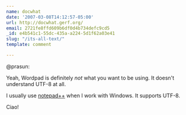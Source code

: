 ```yaml
---
name: docwhat
date: '2007-03-08T14:12:57-05:00'
url: http://docwhat.gerf.org/
email: 2721fe8ffd609b6df0d4b734defc9cd5
_id: e4b541c1-55dc-435a-a224-5d1f62a03e41
slug: "/its-all-text/"
template: comment

---
```


@prasun: 

Yeah, Wordpad is definitely <em>not</em> what you want to be using.  It doesn't understand UTF-8 at all.

I usually use <a href="http://notepad-plus.sourceforge.net/" rel="nofollow">notepad++</a> when I work with Windows.  It supports UTF-8.

Ciao!
